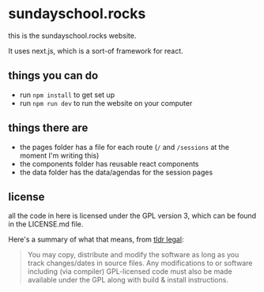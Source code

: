 # sundayschool.rocks

this is the sundayschool.rocks website.

It uses next.js, which is a sort-of framework for react.

## things you can do

- run `npm install` to get set up
- run `npm run dev` to run the website on your computer

## things there are

- the pages folder has a file for each route (`/` and `/sessions` at the moment I'm writing this)
- the components folder has reusable react components
- the data folder has the data/agendas for the session pages

## license

all the code in here is licensed under the GPL version 3, which can be found in the LICENSE.md file.

Here's a summary of what that means, from [tldr legal](https://tldrlegal.com/license/gnu-general-public-license-v3-(gpl-3)):

> You may copy, distribute and modify the software as long as you track changes/dates in source files. Any modifications to or software including (via compiler) GPL-licensed code must also be made available under the GPL along with build & install instructions.

